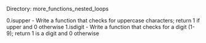 Directory: more_functions_nested_loops

0.isupper - Write a function that checks for uppercase characters;
	    return 1 if upper and 0 otherwise
1.isdigit - Write a function that checks for a digit (1-9);
	    return 1 is a digit and 0 otherwise
